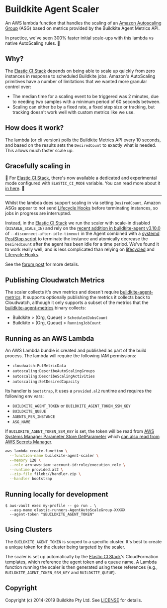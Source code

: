 # Buildkite Agent Scaler

An AWS lambda function that handles the scaling of an
[Amazon Autoscaling Group](https://docs.aws.amazon.com/autoscaling/ec2/userguide/AutoScalingGroup.html)
(ASG) based on metrics provided by the Buildkite Agent Metrics API.

In practice, we've seen 300% faster initial scale-ups with this lambda vs native AutoScaling rules.
🚀

## Why?

The [Elastic CI Stack][] depends on being able to scale up quickly from zero instances in response
to scheduled Buildkite jobs. Amazon's AutoScaling primitives have a number of limitations that we
wanted more granular control over:

* The median time for a scaling event to be triggered was 2 minutes, due to needing two samples with
  a minimum period of 60 seconds between.
* Scaling can either be by a fixed rate, a fixed step size or tracking, but tracking doesn't work
  well with custom metrics like we use.

## How does it work?

The lambda (or cli version) polls the Buildkite Metrics API every 10 seconds, and based on the
results sets the `DesiredCount` to exactly what is needed. This allows much faster scale up.

## Gracefully scaling in
:construction: For [Elastic CI Stack][], there's now available a dedicated and experimental mode configured with `ELASTIC_CI_MODE` variable. You can read more about it [in here](./docs/elastic_ci_mode.md). :construction:
___

Whilst the lambda does support scaling in via setting `DesiredCount`, Amazon ASGs appear to not send
[Lifecycle Hooks][] before terminating instances, so jobs in progress are interrupted.

Instead, in the [Elastic CI Stack][] we run the scaler with scale-in disabled (`DISABLE_SCALE_IN`)
and rely on the
[recent addition in buildkite-agent v3.10.0](https://github.com/buildkite/agent/releases/tag/v3.10.0)
of `--disconnect-after-idle-timeout` in the Agent combined with a
[systemd PostStop script](https://github.com/buildkite/elastic-ci-stack-for-aws/blob/00c45ab47160b1d1d44c0b3bea8456456444c60e/packer/linux/conf/bin/bk-install-elastic-stack.sh#L136-L143)
to terminate the instance and atomically decrease the `DesiredCount` after the agent has been idle
for a time period. We've found it to work really well, and is less complicated than relying on
[lifecycled] and [Lifecycle Hooks][].

See the [forum post](https://forum.buildkite.community/t/experimental-lambda-based-scaler/425) for more details.

## Publishing Cloudwatch Metrics

The scaler collects it's own metrics and doesn't require [buildkite-agent-metrics][]. It supports
optionally publishing the metrics it collects back to Cloudwatch, although it only supports a subset
of the metrics that the [buildkite-agent-metrics][] binary collects:

* Buildkite > (Org, Queue) > `ScheduledJobsCount`
* Buildkite > (Org, Queue) > `RunningJobCount`

## Running as an AWS Lambda

An AWS Lambda bundle is created and published as part of the build process. The lambda will require
the following IAM permissions:

- `cloudwatch:PutMetricData`
- `autoscaling:DescribeAutoScalingGroups`
- `autoscaling:DescribeScalingActivities`
- `autoscaling:SetDesiredCapacity`

Its handler is `bootstrap`, it uses a `provided.al2` runtime and requires the following env vars:

- `BUILDKITE_AGENT_TOKEN` or `BUILDKITE_AGENT_TOKEN_SSM_KEY`
- `BUILDKITE_QUEUE`
- `AGENTS_PER_INSTANCE`
- `ASG_NAME`

If `BUILDKITE_AGENT_TOKEN_SSM_KEY` is set, the token will be read from
[AWS Systems Manager Parameter Store GetParameter](https://docs.aws.amazon.com/systems-manager/latest/APIReference/API_GetParameter.html)
which [can also read from AWS Secrets Manager](https://docs.aws.amazon.com/systems-manager/latest/userguide/integration-ps-secretsmanager.html).

```bash
aws lambda create-function \
  --function-name buildkite-agent-scaler \
  --memory 128 \
  --role arn:aws:iam::account-id:role/execution_role \
  --runtime provided.al2 \
  --zip-file fileb://handler.zip \
  --handler bootstrap
```

## Running locally for development

```
$ aws-vault exec my-profile -- go run . \
  --asg-name elastic-runners-AgentAutoScaleGroup-XXXXX
  --agent-token "$BUILDKITE_AGENT_TOKEN"
```

## Using Clusters

The `BUILDKITE_AGENT_TOKEN` is scoped to a specific cluster. It's best to create a unique token for
the cluster being targeted by the scaler.

The scaler is set up automatically by the [Elastic CI Stack][]'s CloudFormation templates, which
reference the agent token and a queue name. A Lambda function running the scaler is then generated
using these references (e.g., `BUILDKITE_AGENT_TOKEN_SSM_KEY` and `BUILDKITE_QUEUE`).


## Copyright

Copyright (c) 2014-2019 Buildkite Pty Ltd. See [LICENSE](./LICENSE.txt) for details.

[Elastic CI Stack]: https://github.com/buildkite/elastic-ci-stack-for-aws
[buildkite-agent-metrics]: https://github.com/buildkite/buildkite-agent-metrics
[Lifecycle Hooks]: https://docs.aws.amazon.com/autoscaling/ec2/userguide/lifecycle-hooks.html
[lifecycled]: https://github.com/buildkite/lifecycled
